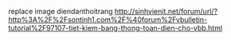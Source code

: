 replace image diendanthoitrang
http://sinhvienit.net/forum/url/?http%3A%2F%2Fsontinh1.com%2F%40forum%2Fvbulletin-tutorial%2F97107-tiet-kiem-bang-thong-toan-dien-cho-vbb.html